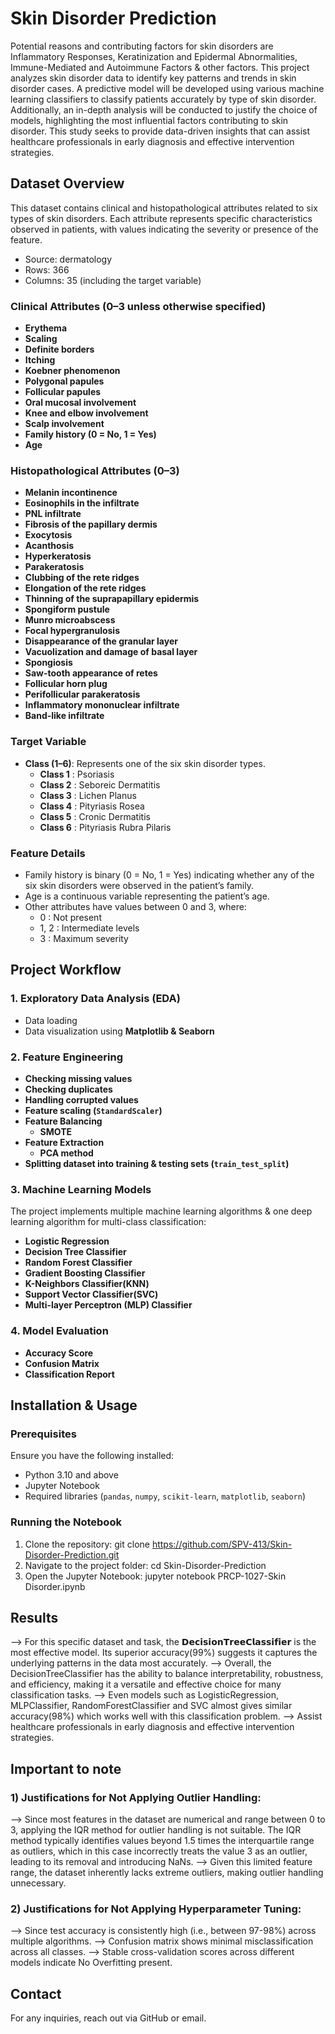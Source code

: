# Skin Disorder Prediction
Potential reasons and contributing factors for skin disorders are Inflammatory Responses, Keratinization and Epidermal Abnormalities, Immune-Mediated and Autoimmune Factors & other factors. This project analyzes skin disorder data to identify key patterns and trends in skin disorder cases. A predictive model will be developed using various machine learning classifiers to classify patients accurately by type of skin disorder. Additionally, an in-depth analysis will be conducted to justify the choice of models, highlighting the most influential factors contributing to skin disorder. This study seeks to provide data-driven insights that can assist healthcare professionals in early diagnosis and effective intervention strategies.

## Dataset Overview
This dataset contains clinical and histopathological attributes related to six types of skin disorders. Each attribute represents specific characteristics observed in patients, with values indicating the severity or presence of the feature.
- Source: dermatology
- Rows: 366
- Columns: 35 (including the target variable)

### **Clinical Attributes (0–3 unless otherwise specified)**
- **Erythema**
- **Scaling**
- **Definite borders**
- **Itching**
- **Koebner phenomenon**
- **Polygonal papules**
- **Follicular papules**
- **Oral mucosal involvement**
- **Knee and elbow involvement**
- **Scalp involvement**
- **Family history (0 = No, 1 = Yes)**
- **Age**
### **Histopathological Attributes (0–3)**
- **Melanin incontinence**
- **Eosinophils in the infiltrate**
- **PNL infiltrate**
- **Fibrosis of the papillary dermis**
- **Exocytosis**
- **Acanthosis**
- **Hyperkeratosis**
- **Parakeratosis**
- **Clubbing of the rete ridges**
- **Elongation of the rete ridges**
- **Thinning of the suprapapillary epidermis**
- **Spongiform pustule**
- **Munro microabscess**
- **Focal hypergranulosis**
- **Disappearance of the granular layer**
- **Vacuolization and damage of basal layer**
- **Spongiosis**
- **Saw-tooth appearance of retes**
- **Follicular horn plug**
- **Perifollicular parakeratosis**
- **Inflammatory mononuclear infiltrate**
- **Band-like infiltrate**
### **Target Variable**
- **Class (1–6)**: Represents one of the six skin disorder types.
  - **Class 1** : Psoriasis
  - **Class 2** : Seboreic Dermatitis
  - **Class 3** : Lichen Planus
  - **Class 4** : Pityriasis Rosea
  - **Class 5** : Cronic Dermatitis
  - **Class 6** : Pityriasis Rubra Pilaris   
### **Feature Details**
- Family history is binary (0 = No, 1 = Yes) indicating whether any of the six skin disorders were observed in the patient’s family.
- Age is a continuous variable representing the patient’s age.
- Other attributes have values between 0 and 3, where:
  - 0 : Not present
  - 1, 2 : Intermediate levels
  - 3 : Maximum severity

## Project Workflow
### 1. **Exploratory Data Analysis (EDA)**
- Data loading
- Data visualization using **Matplotlib & Seaborn**
### 2. **Feature Engineering**
- **Checking missing values**
- **Checking duplicates**
- **Handling corrupted values**
- **Feature scaling (`StandardScaler`)**
- **Feature Balancing**
  - **SMOTE**
- **Feature Extraction**
  - **PCA method**
- **Splitting dataset into training & testing sets (`train_test_split`)**
  
### 3. **Machine Learning Models**
The project implements multiple machine learning algorithms & one deep learning algorithm for multi-class classification:
- **Logistic Regression**
- **Decision Tree Classifier**
- **Random Forest Classifier**
- **Gradient Boosting Classifier**
- **K-Neighbors Classifier(KNN)**
- **Support Vector Classifier(SVC)**
- **Multi-layer Perceptron (MLP) Classifier**

### 4. **Model Evaluation**
- **Accuracy Score**
- **Confusion Matrix**
- **Classification Report**

## Installation & Usage

### Prerequisites
Ensure you have the following installed:
- Python 3.10 and above
- Jupyter Notebook
- Required libraries (`pandas`, `numpy`, `scikit-learn`, `matplotlib`, `seaborn`)

### Running the Notebook
1. Clone the repository:
   git clone https://github.com/SPV-413/Skin-Disorder-Prediction.git
2. Navigate to the project folder:
   cd Skin-Disorder-Prediction
3. Open the Jupyter Notebook:
   jupyter notebook PRCP-1027-Skin Disorder.ipynb

## Results
--> For this specific dataset and task, the 𝗗𝗲𝗰𝗶𝘀𝗶𝗼𝗻𝗧𝗿𝗲𝗲𝗖𝗹𝗮𝘀𝘀𝗶𝗳𝗶𝗲𝗿 is the most effective model. Its superior accuracy(99%) suggests it captures the underlying patterns in the data most accurately.
--> Overall, the DecisionTreeClassifier has the ability to balance interpretability, robustness, and efficiency, making it a versatile and effective choice for many classification tasks.
--> Even models such as LogisticRegression, MLPClassifier, RandomForestClassifier and SVC almost gives similar accuracy(98%) which works well with this classification problem.
--> Assist healthcare professionals in early diagnosis and effective intervention strategies.

## Important to note
### 1) Justifications for Not Applying Outlier Handling:
--> Since most features in the dataset are numerical and range between 0 to 3, applying the IQR method for outlier handling is not suitable. The IQR method typically identifies values beyond 1.5 times the interquartile range as outliers, which in this case incorrectly treats the value 3 as an outlier, leading to its removal and introducing NaNs.
--> Given this limited feature range, the dataset inherently lacks extreme outliers, making outlier handling unnecessary.
### 2) Justifications for Not Applying Hyperparameter Tuning:
--> Since test accuracy is consistently high (i.e., between 97-98%) across multiple algorithms.
--> Confusion matrix shows minimal misclassification across all classes.
--> Stable cross-validation scores across different models indicate No Overfitting present.

## Contact
For any inquiries, reach out via GitHub or email.
